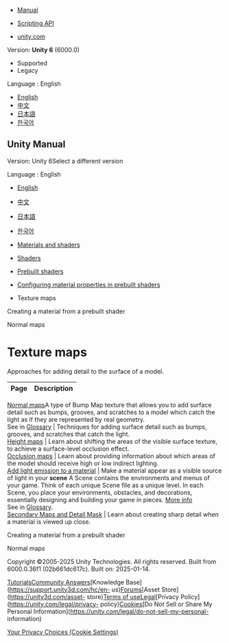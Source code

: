[](https://docs.unity3d.com)

  * [Manual](../Manual/index.html)
  * [Scripting API](../ScriptReference/index.html)

  * [unity.com](https://unity.com/)

Version: **Unity 6** (6000.0)

  * Supported
  * Legacy

Language : English

  * [English](/Manual/StandardShaderTextureMaps.html)
  * [中文](/cn/current/Manual/StandardShaderTextureMaps.html)
  * [日本語](/ja/current/Manual/StandardShaderTextureMaps.html)
  * [한국어](/kr/current/Manual/StandardShaderTextureMaps.html)

[](https://docs.unity3d.com)

## Unity Manual

Version: Unity 6Select a different version

Language : English

  * [English](/Manual/StandardShaderTextureMaps.html)
  * [中文](/cn/current/Manual/StandardShaderTextureMaps.html)
  * [日本語](/ja/current/Manual/StandardShaderTextureMaps.html)
  * [한국어](/kr/current/Manual/StandardShaderTextureMaps.html)

  * [Materials and shaders](materials-and-shaders.html)
  * [Shaders](Shaders.html)
  * [Prebuilt shaders](shader-built-in-landing.html)
  * [Configuring material properties in prebuilt shaders](shader-built-in-configure-properties.html)
  * Texture maps

[](shader-create-material.html)

Creating a material from a prebuilt shader

[](StandardShaderMaterialParameterNormalMapLanding.html)

Normal maps

# Texture maps

Approaches for adding detail to the surface of a model.

**Page** | **Description**  
---|---  
[Normal maps](StandardShaderMaterialParameterNormalMapLanding.html)A type of
Bump Map texture that allows you to add surface detail such as bumps, grooves,
and scratches to a model which catch the light as if they are represented by
real geometry.  
See in [Glossary](Glossary.html#Normalmap) | Techniques for adding surface detail such as bumps, grooves, and scratches that catch the light.  
[Height maps](StandardShaderMaterialParameterHeightMap.html) | Learn about shifting the areas of the visible surface texture, to achieve a surface-level occlusion effect.  
[Occlusion maps](StandardShaderMaterialParameterOcclusionMap.html) | Learn about providing information about which areas of the model should receive high or low indirect lighting.  
[Add light emission to a material](StandardShaderMaterialParameterEmission.html) | Make a material appear as a visible source of light in your **scene** A Scene contains the environments and menus of your game. Think of each unique Scene file as a unique level. In each Scene, you place your environments, obstacles, and decorations, essentially designing and building your game in pieces. [More info](CreatingScenes.html)  
See in [Glossary](Glossary.html#Scene).  
[Secondary Maps and Detail Mask](StandardShaderMaterialParameterDetail.html) | Learn about creating sharp detail when a material is viewed up close.  
  
[](shader-create-material.html)

Creating a material from a prebuilt shader

[](StandardShaderMaterialParameterNormalMapLanding.html)

Normal maps

Copyright ©2005-2025 Unity Technologies. All rights reserved. Built from
6000.0.36f1 (02b661dc617c). Built on: 2025-01-14.

[Tutorials](https://learn.unity.com/)[Community
Answers](https://answers.unity3d.com)[Knowledge
Base](https://support.unity3d.com/hc/en-
us)[Forums](https://forum.unity3d.com)[Asset Store](https://unity3d.com/asset-
store)[Terms of
use](https://docs.unity3d.com/Manual/TermsOfUse.html)[Legal](https://unity.com/legal)[Privacy
Policy](https://unity.com/legal/privacy-
policy)[Cookies](https://unity.com/legal/cookie-policy)[Do Not Sell or Share
My Personal Information](https://unity.com/legal/do-not-sell-my-personal-
information)

[Your Privacy Choices (Cookie Settings)](javascript:void\(0\);)

